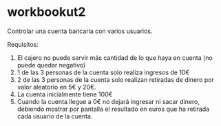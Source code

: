 # workbookut2

Controlar una cuenta bancaria con varios usuarios.

Requisitos:
1) El cajero no puede servir más cantidad de lo que haya en cuenta (no puede quedar negativo)
2) 1 de las 3 personas de la cuenta solo realiza ingresos de 10€
3) 2 de las 3 personas de la cuenta solo realizan retiradas de dinero por valor aleatorio en 5€
y 20€.
4) La cuenta inicialmente tiene 100€
5) Cuando la cuenta llegue a 0€ no dejará ingresar ni sacar dinero, debiendo mostrar por
pantalla el resultado en euros que ha retirada cada usuario de la cuenta.
